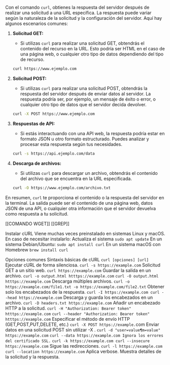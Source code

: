 Con el comando `curl`, obtienes la respuesta del servidor después de realizar una solicitud a una URL específica. La respuesta puede variar según la naturaleza de la solicitud y la configuración del servidor. Aquí hay algunos escenarios comunes:

1. **Solicitud GET:**
   - Si utilizas `curl` para realizar una solicitud GET, obtendrás el contenido del recurso en la URL. Esto podría ser HTML en el caso de una página web, o cualquier otro tipo de datos dependiendo del tipo de recurso.

    ```bash
    curl https://www.ejemplo.com
    ```

2. **Solicitud POST:**
   - Si utilizas `curl` para realizar una solicitud POST, obtendrás la respuesta del servidor después de enviar datos al servidor. La respuesta podría ser, por ejemplo, un mensaje de éxito o error, o cualquier otro tipo de datos que el servidor decida devolver.

    ```bash
    curl -X POST https://www.ejemplo.com
    ```

3. **Respuestas de API:**
   - Si estás interactuando con una API web, la respuesta podría estar en formato JSON u otro formato estructurado. Puedes analizar y procesar esta respuesta según tus necesidades.

    ```bash
    curl -s https://api.ejemplo.com/data
    ```

4. **Descarga de archivos:**
   - Si utilizas `curl` para descargar un archivo, obtendrás el contenido del archivo que se encuentra en la URL especificada.

    ```bash
    curl -O https://www.ejemplo.com/archivo.txt
    ```

En resumen, `curl` te proporciona el contenido o la respuesta del servidor en la terminal. La salida puede ser el contenido de una página web, datos JSON de una API, o cualquier otra información que el servidor devuelva como respuesta a tu solicitud.

[[COMANDO WGET]]
[[GREP]]

Instalar cURL 
Viene muchas veces preinstalado en sistemas Linux y macOS. En caso de necesitar instalarlo: 
Actualiza el sistema 
`sudo apt update` 
En un sistema Debian/Ubuntu: 
`sudo apt install curl` 
En un sistema macOS con Homebrew
`brew install curl` 

Opciones comunes Sintaxis básicas de cURL
`curl [opciones] [url]`
Ejecutar cURL de forma silenciosa.
`curl -s https://example.com` 
Solicitud GET a un sitio web.
`curl https://example.com` 
Guardar la salida en un archivo.
`curl -o output.html htttps://example.com` 
`curl -O output.html htttps://example.com` 
Descarga múltiples archivos.
`curl -o https://example.com/file1.txt -o https://example.com/file2.txt` 
Obtener solo los encabezados de la respuesta.
`curl -I https://example.com curl --head https://example.com` 
Descarga y guarda los encabezados en un archivo.
`curl -D headers.txt https://example.com` 
Añadir un encabezado HTTP a la solicitud.
`curl -H "Authorization: Bearer token" htttps://example.com` 
`curl --header "Authorization: Bearer token" htttps://example.com` 
Especificar el método de envío HTTP (GET,POST,PUT,DELETE, etc.)
`curl -X POST https://example.`com 
Enviar datos en una solicitud POST sin utilizar -X .
`curl -d "user=value¶m=value" https://example.com` 
`curl --data https://example.com Ignora los errores del certificado SSL.` 
`curl -k https://example.com curl --insecure https://example.com` 
Sigue las redirecciones.
`curl -l https://example.com`
`curl --location https://example.com` 
Aplica verbose. Muestra detalles de la solicitud y la respuesta.
